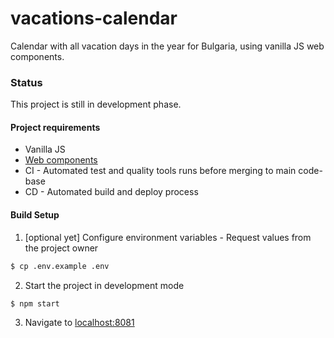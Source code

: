 # vacations-calendar
Calendar with all vacation days in the year for Bulgaria, using vanilla JS web components.

### Status
This project is still in development phase.

#### Project requirements
- Vanilla JS
- [Web components](https://developer.mozilla.org/en-US/docs/Web/Web_Components)
- CI - Automated test and quality tools runs before merging to main code-base
- CD - Automated build and deploy process

#### Build Setup

1. [optional yet] Configure environment variables - Request values from the project owner

```bash
$ cp .env.example .env
```

2. Start the project in development mode
```bash
$ npm start
```

3. Navigate to [localhost:8081](http://localhost:8081/)